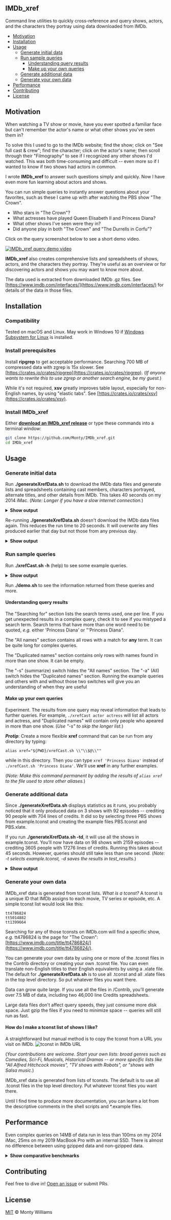 ## IMDb_xref

Command line utilities to quickly cross-reference and query shows, actors, and the characters they portray using data downloaded from IMDb.

<!--- Uncomment thes lined before committimg
[![MIT License](https://img.shields.io/github/license/Monty/IMDb_xref)](LICENSE)
[![Code](https://tokei.rs/b1/github/Monty/IMDb_xref?category=code)](https://github.com/Monty/IMDb_xref)
[![Lines](https://tokei.rs/b1/github/Monty/IMDb_xref?category=lines)](https://github.com/Monty/IMDb_xref)
[![Files](https://tokei.rs/b1/github/Monty/IMDb_xref?category=files)](https://github.com/Monty/IMDb_xref)
[![Commits](https://badgen.net/github/commits/Monty/IMDb_xref/main/)](https://github.com/Monty/IMDb_xref)
[![Last Commit](https://img.shields.io/github/last-commit/Monty/IMDb_xref)](https://github.com/Monty/IMDb_xref)
--->

- [Motivation](#motivation)
- [Installation](#installation)
- [Usage](#usage)
  - [Generate initial data](#generate-initial-data)
  - [Run sample queries](#run-sample-queries)
     - [Understanding query results](#understanding-query-results)
     - [Make up your own queries](#make-up-your-own-queries)
  - [Generate additional data](#generate-additional-data)
  - [Generate your own data](#generate-your-own-data)
- [Performance](#performance)
- [Contributing](#contributing)
- [License](#license)

## Motivation

When watching a TV show or movie, have you ever spotted a familiar face but
can't remember the actor's name or what other shows you've seen them in?

To solve this I used to go to the IMDb website; find the show; click on "See full
cast & crew"; find the character; click on the actor's name; then scroll through
their "Filmography" to see if I recognized any other shows I'd watched. This was both
time-consuming and difficult -- even more so if I wanted to know if two shows had
actors in common.

I wrote **IMDb_xref** to answer such questions simply and quickly. Now I have even more
fun learning about actors and shows.

You can run simple queries to instantly answer questions about your favorites, such
as these I came up with after watching the PBS show "The Crown".

* Who stars in "The Crown"?
* What actresses have played Queen Elisabeth II and Princess Diana?
* What other shows I've seen were they in?
* Did anyone play in both "The Crown" and "The Durrells in Corfu"?

Click on the query screenshot below to see a short demo video.

[![IMDb_xref query demo video](docs/Screenshots/Query.png)](http://www.youtube.com/watch?v=91h3mnvV7Ug "IMDb_xref query demo")

**IMDb_xref** also creates comprehensive lists and spreadsheets of shows, actors,
and the characters they portray. They're useful as an overview or for discovering
actors and shows you may want to know more about.

The data used is extracted from downloaded IMDb .gz files. See
[https://www.imdb.com/interfaces/](https://www.imdb.com/interfaces/) for details of the data in those files.

## Installation

### Compatibility

Tested on macOS and Linux. May work in Windows 10 if [Windows Subsystem for Linux](https://docs.microsoft.com/en-us/windows/wsl/faq) is installed.

### Install prerequisites

Install **ripgrep** to get acceptable performance. Searching 700 MB of
compressed data with zgrep is 15x slower. See
[https://crates.io/crates/ripgrep](https://crates.io/crates/ripgrep). (*If
anyone wants to rewrite this to use zgrep or another search engine, be my
guest.*)

While it's not required, **xsv** greatly improves table layout, especially for
non-English names, by using "elastic tabs". See
[https://crates.io/crates/xsv](https://crates.io/crates/xsv).

### Install IMDb_xref
Either **[download an IMDb_xref release](https://github.com/Monty/IMDb_xref/releases)** or type these commands into a terminal window:

```sh
git clone https://github.com/Monty/IMDb_xref.git
cd IMDb_xref
```

## Usage

### Generate initial data

Run **./generateXrefData.sh** to download the IMDb data files and generate lists
and spreadsheets containing cast members, characters portrayed, alternate
titles, and other details from IMDb. This takes 40 seconds on my 2014 iMac.
(*Note: Longer if you have a slow internet connection.*)

<details><summary><b>Show output</b></summary>

    $ ./generateXrefData.sh
    ==> Downloading new IMDb .gz files.
    Downloading https://datasets.imdbws.com/name.basics.tsv.gz
    Downloading https://datasets.imdbws.com/title.basics.tsv.gz
    Downloading https://datasets.imdbws.com/title.episode.tsv.gz
    Downloading https://datasets.imdbws.com/title.principals.tsv.gz
    
    ==> Creating an example translation file: PBS.xlate
    
    ==> Creating an example tconst file: PBS.tconst
    
    ==> Using all .xlate files for IMDb title translation.
    
    ==> Searching all .tconst files for IMDb title identifiers.
    
    ==> Processing 3 shows found in *.tconst:
    	The Crown; The Durrells in Corfu; The Night Manager

    ==> Show types in Shows-201201.csv:
    	  92 tvEpisode
    	   2 tvSeries
    	   1 tvMiniSeries
    
    ==> Stats from processing Credits-Person-201201.csv:
          90 people credited -- some in more than one job function
               34 as actor
               26 as actress
               15 as writer
               13 as director
    
    ==> Stats from processing IMDb data:
    uniqTitles-201201.txt                           50B   Dec 1 15:09        3 lines
    Shows-Episodes-201201.csv                      6.3K   Dec 1 15:10       95 lines
    uniqPersons-201201.txt                         1.3K   Dec 1 15:10       90 lines
    associatedNames-201205.csv                     8.0K   Dec 1 15:10       90 lines
    Persons-KnownFor-201201.csv                    6.8K   Dec 1 15:10       90 lines
    Credits-Show-201201.csv                         45K   Dec 1 15:10      704 lines
    Credits-Person-201201.csv                       45K   Dec 1 15:10      704 lines
    associatedTitles-201201.csv                     26K   Dec 1 15:10      282 lines
</details>

Re-running **./generateXrefData.sh** doesn't download the IMDb data files again.
This reduces the run time to 20 seconds. It will overwrite any files
produced earlier that day but not those from any previous day.

<details><summary><b>Show output</b></summary>

    $ ./generateXrefData.sh
    ==> Using existing IMDb .gz files.
    
    ==> Using all .xlate files for IMDb title translation.
    
    ==> Searching all .tconst files for IMDb title identifiers.
    
    ==> Processing 3 shows found in *.tconst:
    	The Crown; The Durrells in Corfu; The Night Manager
    
    ==> Show types in Shows-201201.csv:
    	  92 tvEpisode
    	   2 tvSeries
    	   1 tvMiniSeries
    
    ==> Stats from processing Credits-Person-201201.csv:
          90 people credited -- some in more than one job function
               34 as actor
               26 as actress
               15 as writer
               13 as director
    
    ==> Stats from processing IMDb data:
    uniqTitles-201201.txt                           50B   Dec 1 15:11        3 lines
    Shows-Episodes-201201.csv                      6.3K   Dec 1 15:12       95 lines
    uniqPersons-201201.txt                         1.3K   Dec 1 15:12       90 lines
    associatedNames-201205.csv                     8.0K   Dec 1 15:12       90 lines
    Persons-KnownFor-201201.csv                    6.8K   Dec 1 15:12       90 lines
    Credits-Show-201201.csv                         45K   Dec 1 15:12      704 lines
    Credits-Person-201201.csv                       45K   Dec 1 15:12      704 lines
    associatedTitles-201201.csv                     26K   Dec 1 15:12      282 lines
</details>

### Run sample queries

Run **./xrefCast.sh -h** (help) to see some example queries.

<details><summary><b>Show output</b></summary>

    $ ./xrefCast.sh -h
    Cross-reference shows, actors, and the characters they portray using data from IMDB.
    
    USAGE:
        ./xrefCast.sh [OPTIONS] [-f SEARCH_FILE] SEARCH_TERM [SEARCH_TERM ...]
    
    OPTIONS:
        -h      Print this message.
        -a      All -- Only print 'All names' section.
        -f      File -- Query a specific file rather than "Credits-Person*csv".
        -s      Summarize -- Only print 'Duplicated names' section.
        -i      Print info about any files that are searched.
    
    EXAMPLES:
        ./xrefCast.sh Searching for
        ./xrefCast.sh 'Queen Elizabeth II' 'Princess Diana'
        ./xrefCast.sh 'The Crown'
        ./xrefCast.sh -s 'The Night Manager' 'The Crown' 'The Durrells in Corfu'
</details>

Run **./demo.sh** to see the information returned from these queries and more.

#### Understanding query results
The "Searching for" section lists the search terms used, one per line.  If you get
unexpected results in a complex query, check it to see if you mistyped a search term.
Search terms that have more than one word need to be quoted, *e.g.* either 'Princess
Diana' or "'Princess Diana".

The "All names" section contains all rows with a match for **any** term. It can be
quite long for complex queries.

The "Duplicated names" section contains only rows with names found in more than one
show. It can be empty.

The "-s" (summarize) switch hides the "All names" section. The "-a" (All) switch
hides the "Duplicated names" section. Running the example queries and others with and
without those two switches will give you an understanding of when they are useful

#### Make up your own queries

Experiment. The results from one query may reveal information that leads to further
queries. For example, `./xrefCast actor actress` will list all actors and actress,
and "Duplicated names" will contain only people who apeared in more than one show.
(*Use "-s" to skip the longer list.*)

***Protip***: Create a more flexible **xref** command that can be run from any
directory by typing:

```
alias xref="${PWD}/xrefCast.sh \\"\\$@\\""
```

while in this directory. Then you can type `xref 'Princess Diana'` instead of
`./xrefCast.sh 'Princess Diana'`. We'll use **xref** in any further examples.

(*Note: Make this command permanent by adding the results of `alias xref` to the file used to store other aliases.*)

### Generate additional data

Since **./generateXrefData.sh** displays statistics as it runs, you probably
noticed that it only produced data on 3 shows with 92 episodes -- crediting 90
people with 704 lines of credits. It did so by selecting three PBS shows from
example.tconst and creating the example files PBS.tconst and PBS.xlate.

If you run **./generateXrefData.sh -td**, it will use all the shows in
example.tconst. You'll now have data on 98 shows with 2159 episodes -- crediting 3605
people with 17276 lines of credits. Running this takes about 45 seconds. However,
queries should still take less than one second. (*Note: -t selects example.tconst,
-d saves the results in test_results.*)

<details><summary><b>Show output</b></summary>

	$ ./generateXrefData.sh -td
    ==> Using existing IMDb .gz files.
    
    ==> Using xlate.example for IMDb title translation.
    
    ==> Searching tconst.example for IMDb title identifiers.
    
    ==> diffs-201201.151325.txt contains diffs between generated files and files saved in test_results
    
    ==> Processing 98 shows found in tconst.example:
    	800 Words; A Man Called Ove; A Touch of Frost; Acquitted; American Experience;
    	An Inspector Calls; Arde Madrid; Art of Crime; Ashes to Ashes; Beck; Black
    	Widows; Black Widows (2014); Blood of the Vine; Broadchurch; Bulletproof Heart;
    	Captain Marleau; Cranford; Deadwind; Death in Paradise; Death of a Pilgrim;
    	Detective Ellen Lucas; Detective Montalbano; Doc Martin; Downton Abbey;
    	Endeavour; Fargo; Father Brown; Foyle's War; Gasmamman; Grantchester; Imma
    	Tataranni - Deputy Prosecutor; In the Loop; Inspector Dupin; Inspector George
    	Gently; Inspector Manara; Inspector Morse; Jo Nesbø's Headhunters; Kennedy's
    	Brain; Kieler Street; Lark Rise to Candleford; Last Tango in Halifax; Life on
    	Mars; Line of Duty; McDonald & Dodds; MI-5; Money Murder Zurich; Mr Selfridge;
    	Mr. Holmes; Mrs. Wilson; Murder by the Lake; Murdoch Mysteries; My Life Is
    	Murder; Mystery Road; No Offence; Perfect Murders; Poirot; Prime Suspect;
    	Rebecka Martinsson; River; Roadkill; Rosemary and Thyme; Scott & Bailey;
    	Sebastian Bergman; Shetland; Silent Witness; Spiral; Spring Tide; The Bastards
    	of Pizzofalcone; The Brokenwood Mysteries; The Crown; The Doctor Blake
    	Mysteries; The Durrells in Corfu; The Fourth Man; The Girl Who Kicked the
    	Hornet's Nest; The Girl Who Played with Fire; The Girl with the Dragon Tattoo;
    	The Gulf; The Hidden Child; The Hunters; The Mallorca Files; The Night Manager;
    	The Sandhamn Murders; The Secret Agent; The Sommerdahl Murders; The Sounds; The
    	Team; The Valhalla Murders; The Young Montalbano; Trapped; Twin; Unforgotten;
    	Van der Valk; Vera; Waking the Dead; Wallander: The Original Episodes; Winter;
    	Wire in the Blood; Young Wallander
    
    ==> Show types in Shows-Episodes-201201.csv:
    	2159 tvEpisode
    	  76 tvSeries
    	  12 tvMiniSeries
    	   8 movie
    	   2 tvMovie
    
    ==> Stats from processing Credits-Person-201201.csv:
        3605 people credited -- some in more than one job function
             1434 as actor
             1030 as actress
              625 as writer
              428 as director
    
    ==> Stats from processing IMDb data:
    uniqTitles-201201.txt                          1.5K   Dec 4 15:03       98 lines
    Shows-Episodes-201201.csv                      161K   Dec 4 15:04     2257 lines
    uniqPersons-201201.txt                          52K   Dec 4 15:04     3605 lines
    associatedNames-201205.csv                     322K   Dec 4 15:04     3605 lines
    Persons-KnownFor-201201.csv                    277K   Dec 4 15:04     3612 lines
    Credits-Show-201201.csv                        1.1M   Dec 4 15:04    17226 lines
    Credits-Person-201201.csv                      1.1M   Dec 4 15:04    17226 lines
    associatedTitles-201201.csv                    694K   Dec 4 15:04     7378 lines
</details>


### Generate your own data

IMDb_xref data is generated from tconst lists. *What is a tconst?* A tconst is a
unique ID that IMDb assigns to each movie, TV series or episode, etc. A simple tconst
list would look like this:

```
tt4786824
tt5014882
tt1399664
```
Searching for any of those tconsts on IMDb.com will find a specific show, *e.g.*
tt4786824 is the page for "The Crown":
[https://www.imdb.com/title/tt4786824/](https://www.imdb.com/title/tt4786824/).

You can generate your own data by using one or more of the .tconst files in the
Contrib directory or creating your own .tconst file. You can even translate
non-English titles to their English equivalents by using a .xlate file.
The default for **./generateXrefData.sh** is to use all .tconst and all .xlate
files in the top level directory. So put whatever files you want there.  

Data can grow quite large. If you use all the files in /Contrib, you'll generate
over 7.5 MB of data, including two 46,000 line Credits spreadsheets. 

Large data files don't affect query speeds, they just consume more disk space. 
Just gzip the files if you need to minimize space -- queries will still run
as fast.

#### How do I make a tconst list of shows I like?

A straightforward but manual method is to copy the tconst from a URL you visit on IMDb.
![tconst in IMDb URL](docs/Screenshots/IMDb_tconst.png)

(*Your contributions are welcome. Start your own lists: broad genres such as
Comedies, Sci-Fi, Musicals, Historical Dramas -- or more specific lists like "All
Alfred Hitchcock movies", "TV shows with Robots", or "shows with Salsa music.*)

IMDb_xref data is generated from lists of tconsts. The default is to use all .tconst
files in the top level directory. Put whatever tconst files you want there.

Until I find time to produce more documentation, you can learn a lot from the
descriptive comments in the shell scripts and *.example files.

## Performance

Even complex queries on 14MB of data run in less than 100ms on my 2014 iMac, 25ms on
my 2019 MacBook Pro with an internal SSD.  There is almost no difference between
using gzipped data and non-gzipped data.

<details><summary><b>Show comparative benchmarks</b></summary>

Timing results for running 5 queries on gzipped and non-gzipped files.  Both contain
219510 rows. The gzipped file is 3.0MB, the non-gzipped file is 14MB.  The times are
nearly identical, with a very slight edge to the gzipped version.

#### On a 2014 iMac with internal hard drive:

```
$ hyperfine -w 5 './xrefTest.sh -f ZipTest.csv' './xrefTest.sh -f ZipTest.csv.gz'
Benchmark #1: ./xrefTest.sh -f ZipTest.csv
  Time (mean ± σ):      95.2 ms ±   0.9 ms    [User: 28.3 ms, System: 46.2 ms]
  Range (min … max):    92.9 ms …  97.2 ms    30 runs

Benchmark #2: ./xrefTest.sh -f ZipTest.csv.gz
  Time (mean ± σ):      94.9 ms ±   1.0 ms    [User: 28.4 ms, System: 45.7 ms]
  Range (min … max):    92.9 ms …  97.9 ms    30 runs

Summary
  './xrefTest.sh -f ZipTest.csv.gz' ran
    1.00 ± 0.01 times faster than './xrefTest.sh -f ZipTest.csv'
```


#### On a 2019 MacBook Pro with an internal SSD.

```
$ hyperfine -w 5 './xrefTest.sh -f ZipTest.csv' './xrefTest.sh -f ZipTest.csv.gz'
Benchmark #1: ./xrefTest.sh -f ZipTest.csv
  Time (mean ± σ):      17.0 ms ±   1.0 ms    [User: 6.0 ms, System: 8.8 ms]
  Range (min … max):    16.1 ms …  23.0 ms    155 runs

Benchmark #2: ./xrefTest.sh -f ZipTest.csv.gz
  Time (mean ± σ):      16.8 ms ±   0.7 ms    [User: 5.9 ms, System: 8.7 ms]
  Range (min … max):    16.1 ms …  20.7 ms    155 runs

Summary
  './xrefTest.sh -f ZipTest.csv.gz' ran
    1.01 ± 0.07 times faster than './xrefTest.sh -f ZipTest.csv'
```
</details>

## Contributing

Feel free to dive in! [Open an issue](hhttps://github.com/Monty/IMDb_xref/issues/new) or submit PRs.

## License

[MIT](LICENSE) © Monty Williams

